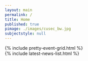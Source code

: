 ```yaml
---
layout: main
permalink: /
title: Home
published: true
pimage: ./images/cusec_bw.jpg
subjectstyle: null
---
```



<div class="content-wrap">
	<!--a href="https://carletoncss.slack.com/signup" class="flex-center-align" target="_blank" style="text-decoration:none;">
	<img src="./images/Slack-528.png" alt="Slack" height="32" width="32" style="margin-right:10px;">
	Join the us on slack to keep up to date with events and clubs, and to meet new people! :D
	</a
      <div style="padding-left:20px;display:inline-block;">
      {% include social-media.html %}
      </div>
	-->
	<div class="half-feed">
		{% include pretty-event-grid.html %}
	</div>
	<div class="half-feed">
		{% include latest-news-list.html %}
	</div>
</div>
